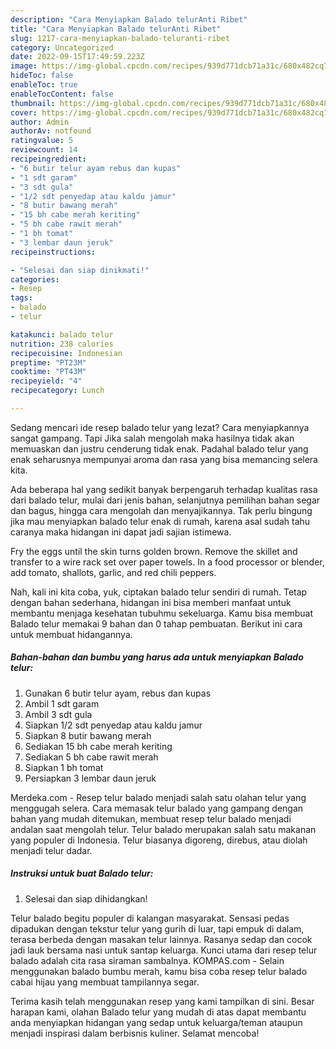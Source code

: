 ```yaml
---
description: "Cara Menyiapkan Balado telurAnti Ribet"
title: "Cara Menyiapkan Balado telurAnti Ribet"
slug: 1217-cara-menyiapkan-balado-teluranti-ribet
category: Uncategorized
date: 2022-09-15T17:49:59.223Z
image: https://img-global.cpcdn.com/recipes/939d771dcb71a31c/680x482cq70/balado-telur-foto-resep-utama.jpg
hideToc: false
enableToc: true
enableTocContent: false
thumbnail: https://img-global.cpcdn.com/recipes/939d771dcb71a31c/680x482cq70/balado-telur-foto-resep-utama.jpg
cover: https://img-global.cpcdn.com/recipes/939d771dcb71a31c/680x482cq70/balado-telur-foto-resep-utama.jpg
author: Admin
authorAv: notfound
ratingvalue: 5
reviewcount: 14
recipeingredient:
- "6 butir telur ayam rebus dan kupas"
- "1 sdt garam"
- "3 sdt gula"
- "1/2 sdt penyedap atau kaldu jamur"
- "8 butir bawang merah"
- "15 bh cabe merah keriting"
- "5 bh cabe rawit merah"
- "1 bh tomat"
- "3 lembar daun jeruk"
recipeinstructions:

- "Selesai dan siap dinikmati!"
categories:
- Resep
tags:
- balado
- telur

katakunci: balado telur 
nutrition: 238 calories
recipecuisine: Indonesian
preptime: "PT23M"
cooktime: "PT43M"
recipeyield: "4"
recipecategory: Lunch

---
```



Sedang mencari ide resep balado telur yang lezat? Cara menyiapkannya sangat gampang. Tapi Jika salah mengolah maka hasilnya tidak akan memuaskan dan justru cenderung tidak enak. Padahal balado telur yang enak seharusnya mempunyai aroma dan rasa yang bisa memancing selera kita.


Ada beberapa hal yang sedikit banyak berpengaruh terhadap kualitas rasa dari balado telur, mulai dari jenis bahan, selanjutnya pemilihan bahan segar dan bagus, hingga cara mengolah dan menyajikannya. Tak perlu bingung jika mau menyiapkan balado telur enak di rumah, karena asal sudah tahu caranya maka hidangan ini dapat jadi sajian istimewa.

Fry the eggs until the skin turns golden brown. Remove the skillet and transfer to a wire rack set over paper towels. In a food processor or blender, add tomato, shallots, garlic, and red chili peppers.


Nah, kali ini kita coba, yuk, ciptakan balado telur sendiri di rumah. Tetap dengan bahan sederhana, hidangan ini bisa memberi manfaat untuk membantu menjaga kesehatan tubuhmu sekeluarga. Kamu bisa membuat Balado telur memakai 9 bahan dan 0 tahap pembuatan. Berikut ini cara untuk membuat hidangannya.

<!--inarticleads1-->

##### Bahan-bahan dan bumbu yang harus ada untuk menyiapkan Balado telur:

1. Gunakan 6 butir telur ayam, rebus dan kupas
1. Ambil 1 sdt garam
1. Ambil 3 sdt gula
1. Siapkan 1/2 sdt penyedap atau kaldu jamur
1. Siapkan 8 butir bawang merah
1. Sediakan 15 bh cabe merah keriting
1. Sediakan 5 bh cabe rawit merah
1. Siapkan 1 bh tomat
1. Persiapkan 3 lembar daun jeruk


Merdeka.com - Resep telur balado menjadi salah satu olahan telur yang menggugah selera. Cara memasak telur balado yang gampang dengan bahan yang mudah ditemukan, membuat resep telur balado menjadi andalan saat mengolah telur. Telur balado merupakan salah satu makanan yang populer di Indonesia. Telur biasanya digoreng, direbus, atau diolah menjadi telur dadar. 

<!--inarticleads2-->

##### Instruksi untuk buat Balado telur:


1. Selesai dan siap dihidangkan!

Telur balado begitu populer di kalangan masyarakat. Sensasi pedas dipadukan dengan tekstur telur yang gurih di luar, tapi empuk di dalam, terasa berbeda dengan masakan telur lainnya. Rasanya sedap dan cocok jadi lauk bersama nasi untuk santap keluarga. Kunci utama dari resep telur balado adalah cita rasa siraman sambalnya. KOMPAS.com - Selain menggunakan balado bumbu merah, kamu bisa coba resep telur balado cabai hijau yang membuat tampilannya segar. 

Terima kasih telah menggunakan resep yang kami tampilkan di sini. Besar harapan kami, olahan Balado telur yang mudah di atas dapat membantu anda menyiapkan hidangan yang sedap untuk keluarga/teman ataupun menjadi inspirasi dalam berbisnis kuliner. Selamat mencoba!
